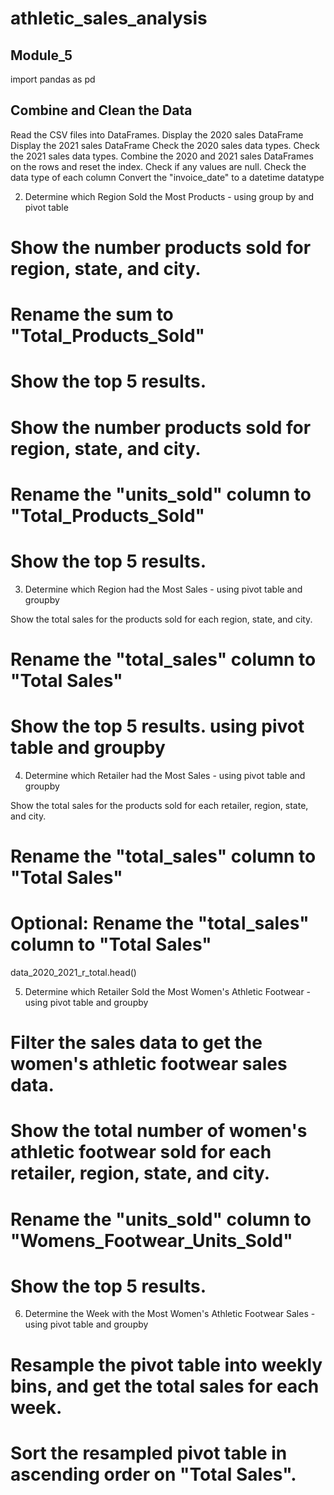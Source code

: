 # athletic_sales_analysis

## Module_5
import pandas as pd

## Combine and Clean the Data
   
Read the CSV files into DataFrames.
Display the 2020 sales DataFrame
Display the 2021 sales DataFrame
Check the 2020 sales data types.
Check the 2021 sales data types.
Combine the 2020 and 2021 sales DataFrames on the rows and reset the index.
Check if any values are null.
Check the data type of each column
Convert the "invoice_date" to a datetime datatype

2. Determine which Region Sold the Most Products - using group by and pivot table
   
# Show the number products sold for region, state, and city.
# Rename the sum to "Total_Products_Sold"
# Show the top 5 results.
# Show the number products sold for region, state, and city.
# Rename the "units_sold" column to "Total_Products_Sold"
# Show the top 5 results.

3. Determine which Region had the Most Sales - using pivot table and groupby

Show the total sales for the products sold for each region, state, and city.
# Rename the "total_sales" column to "Total Sales"
# Show the top 5 results. using pivot table and groupby

4. Determine which Retailer had the Most Sales - using pivot table and groupby
   
Show the total sales for the products sold for each retailer, region, state, and city.
# Rename the "total_sales" column to "Total Sales"
# Optional: Rename the "total_sales" column to "Total Sales"
data_2020_2021_r_total.head()

5. Determine which Retailer Sold the Most Women's Athletic Footwear  - using pivot table and groupby
   
# Filter the sales data to get the women's athletic footwear sales data.
# Show the total number of women's athletic footwear sold for each retailer, region, state, and city.
# Rename the "units_sold" column to "Womens_Footwear_Units_Sold"
# Show the top 5 results.

6. Determine the Week with the Most Women's Athletic Footwear Sales - using pivot table and groupby
   
# Resample the pivot table into weekly bins, and get the total sales for each week.
# Sort the resampled pivot table in ascending order on "Total Sales".

